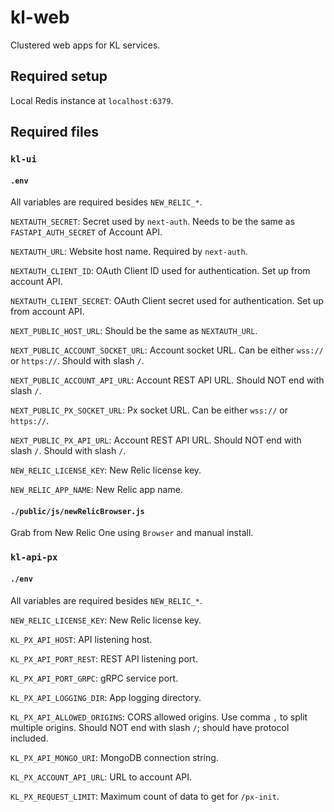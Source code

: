 # kl-web

Clustered web apps for KL services.

## Required setup

Local Redis instance at `localhost:6379`.

## Required files

### `kl-ui`

#### `.env`

All variables are required besides `NEW_RELIC_*`.

`NEXTAUTH_SECRET`: Secret used by `next-auth`. 
Needs to be the same as `FASTAPI_AUTH_SECRET` of Account API.

`NEXTAUTH_URL`: Website host name. Required by `next-auth`.

`NEXTAUTH_CLIENT_ID`: OAuth Client ID used for authentication. Set up from account API.

`NEXTAUTH_CLIENT_SECRET`: OAuth Client secret used for authentication. Set up from account API.

`NEXT_PUBLIC_HOST_URL`: Should be the same as `NEXTAUTH_URL`.

`NEXT_PUBLIC_ACCOUNT_SOCKET_URL`: Account socket URL. Can be either `wss://` or `https://`.
Should with slash `/`.

`NEXT_PUBLIC_ACCOUNT_API_URL`: Account REST API URL. Should NOT end with slash `/`.

`NEXT_PUBLIC_PX_SOCKET_URL`: Px socket URL. Can be either `wss://` or `https://`.

`NEXT_PUBLIC_PX_API_URL`: Account REST API URL. Should NOT end with slash `/`.
Should with slash `/`.

`NEW_RELIC_LICENSE_KEY`: New Relic license key.

`NEW_RELIC_APP_NAME`: New Relic app name.

#### `./public/js/newRelicBrowser.js`

Grab from New Relic One using `Browser` and manual install.

### `kl-api-px`

#### `./env`

All variables are required besides `NEW_RELIC_*`.

`NEW_RELIC_LICENSE_KEY`: New Relic license key.

`KL_PX_API_HOST`: API listening host.

`KL_PX_API_PORT_REST`: REST API listening port.

`KL_PX_API_PORT_GRPC`: gRPC service port.

`KL_PX_API_LOGGING_DIR`: App logging directory.

`KL_PX_API_ALLOWED_ORIGINS`: CORS allowed origins. Use comma `,` to split multiple origins.
Should NOT end with slash `/`; should have protocol included.

`KL_PX_API_MONGO_URI`: MongoDB connection string.

`KL_PX_ACCOUNT_API_URL`: URL to account API.

`KL_PX_REQUEST_LIMIT`: Maximum count of data to get for `/px-init`.
